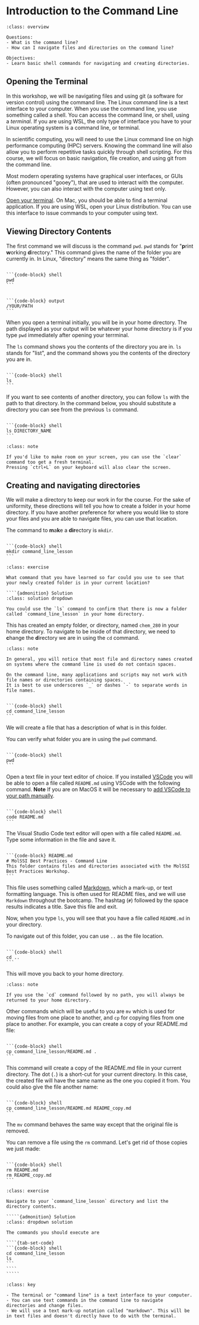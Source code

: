 # Introduction to the Command Line

````{admonition} Overview
:class: overview

Questions:
- What is the command line?
- How can I navigate files and directories on the command line?

Objectives:
- Learn basic shell commands for navigating and creating directories.
````

## Opening the Terminal

In this workshop, we will be navigating files and using git (a software for version control) using the command line. 
The Linux command line is a text interface to your computer. 
When you use the command line, you use something called a shell.
You can access the command line, or shell, using a *terminal*. 
If you are using WSL, the only type of interface you have to your Linux operating system is a command line, or terminal.

In scientific computing, you will need to use the Linux command line on high performance computing (HPC) servers.
Knowing the command line will also allow you to perform repetitive tasks quickly through shell scripting.
For this course, we will focus on basic navigation, file creation, and using git from the command line.

Most modern operating systems have graphical user interfaces, or GUIs (often pronounced "gooey"), that are used to interact with the computer.
However, you can also interact with the computer using text only.

[Open your terminal](https://towardsdatascience.com/a-quick-guide-to-using-command-line-terminal-96815b97b955). 
On Mac, you should be able to find a terminal application.
If you are using WSL, open your Linux distribution.
You can use this interface to issue commands to your computer using text.

## Viewing Directory Contents

The first command we will discuss is the command `pwd`. 
`pwd` stands for "**p**rint **w**orking **d**irectory." 
This command gives the name of the folder you are currently in.
In Linux, "directory" means the same thing as "folder".

````{tab-set-code} 

```{code-block} shell
pwd
```
````


````{tab-set-code} 

```{code-block} output
/YOUR/PATH
```
````


When you open a terminal initially, you will be in your home directory. 
The path displayed as your output will be whatever your home directory is if you type `pwd` immediately after opening your terrminal.

The `ls` command shows you the contents of the directory you are in. 
`ls` stands for "list", and the command shows you the contents of the directory you are in.

````{tab-set-code} 

```{code-block} shell
ls
```
````


If you want to see contents of another directory, you can follow `ls` with the path to that directory. 
In the command below, you should substitute a directory you can see from the previous `ls` command.

````{tab-set-code} 

```{code-block} shell
ls DIRECTORY_NAME
```
````

```{admonition} Clearing the screen
:class: note

If you'd like to make room on your screen, you can use the `clear` command too get a fresh terminal.
Pressing `ctrl+L` on your keyboard will also clear the screen.
```

## Creating and navigating directories
We will make a directory to keep our work in for the course.
For the sake of uniformity, these directions will tell you how to create a folder in your home directory.
If you have another preference for where you would like to store your files and you are able to navigate files, you can use that location.

The command to **m**a**k**e a **dir**ectory is `mkdir`.

````{tab-set-code} 

```{code-block} shell
mkdir command_line_lesson
```
````

``````{admonition} Check Your Understanding
:class: exercise

What command that you have learned so far could you use to see that your newly created folder is in your current location?

````{admonition} Solution
:class: solution dropdown

You could use the `ls` command to confirm that there is now a folder called `command_line_lesson` in your home directory.

``````


This has created an empty folder, or directory, named `chem_280` in your home directory.
To navigate to be inside of that directory, we need to **c**hange the **d**irectory we are in using the `cd` command.

```{admonition} Spaces in file and directory names
:class: note

In general, you will notice that most file and directory names created on systems where the command line is used do not contain spaces.

On the command line, many applications and scripts may not work with file names or directories containing spaces. 
It is best to use underscores `_` or dashes `-` to separate words in file names.

```


````{tab-set-code} 

```{code-block} shell
cd command_line_lesson
```
````


We will create a file that has a description of what is in this folder. 

You can verify what folder you are in using the `pwd` command.

````{tab-set-code} 

```{code-block} shell
pwd
```
````


Open a text file in your text editor of choice. 
If you installed [VSCode](https://code.visualstudio.com/download)  you will be able to open a file called `README.md` using VSCode with the following command. **Note** If you are on MacOS it will be necessary to [add VSCode to your path manually](https://code.visualstudio.com/docs/setup/mac).

````{tab-set-code} 

```{code-block} shell
code README.md
```
````


The Visual Studio Code text editor will open with a file called `README.md`. 
Type some information in the file and save it.

````{tab-set-code} 

```{code-block} README.md
# MolSSI Best Practices - Command Line
This folder contains files and directories associated with the MolSSI Best Practices Workshop.
```
````


This file uses something called [Markdown](https://www.markdownguide.org/), which a mark-up, or text formatting language.
This is often used for README files, and we will use `Markdown` throughout the bootcamp. 
The hashtag (`#`) followed by the space results indicates a title.
Save this file and exit.

Now, when you type `ls`, you will see that you have a file called `README.md` in your directory.

To navigate out of this folder, you can use `..` as the file location. 

````{tab-set-code} 

```{code-block} shell
cd ..
```
````


This will move you back to your home directory. 

```{admonition} Changing to the home directory from anywhere
:class: note

If you use the `cd` command followed by no path, you will always be returned to your home directory.
```

Other commands which will be useful to you are `mv` which is used for moving files from one place to another, and `cp` for copying files from one place to another. For example, you can create a copy of your README.md file:

````{tab-set-code} 

```{code-block} shell
cp command_line_lesson/README.md .
```
````


This command will create a copy of the README.md file in your current directory. 
The dot (`.`) is a short-cut for your current directory. 
In this case, the created file will have the same name as the one you copied it from.
You could also give the file another name:

````{tab-set-code} 

```{code-block} shell
cp command_line_lesson/README.md README_copy.md
```
````


The `mv` command behaves the same way except that the original file is removed.

You can remove a file using the `rm` command.
Let's get rid of those copies we just made:

````{tab-set-code} 

```{code-block} shell
rm README.md
rm README_copy.md
```
````

``````{admonition} Challenge
:class: exercise

Navigate to your `command_line_lesson` directory and list the directory contents.

`````{admonition} Solution
:class: dropdown solution

The commands you should execute are

````{tab-set-code} 
```{code-block} shell
cd command_line_lesson
ls
```
````
`````
``````


````{admonition} Key Points
:class: key

- The terminal or "command line" is a text interface to your computer.
- You can use text commands in the command line to navigate directories and change files.
- We will use a text mark-up notation called "markdown". This will be in text files and doesn't directly have to do with the terminal.
````
